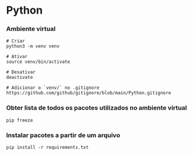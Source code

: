 # Python


### Ambiente virtual
```
# Criar 
python3 -m venv venv

# Ativar
source venv/bin/activate

# Desativar
deactivate

# Adicionar o `venv/` no .gitignore https://github.com/github/gitignore/blob/main/Python.gitignore
```

### Obter lista de todos os pacotes utilizados no ambiente virtual
```
pip freeze
```

### Instalar pacotes a partir de um arquivo
```
pip install -r requirements.txt
```
